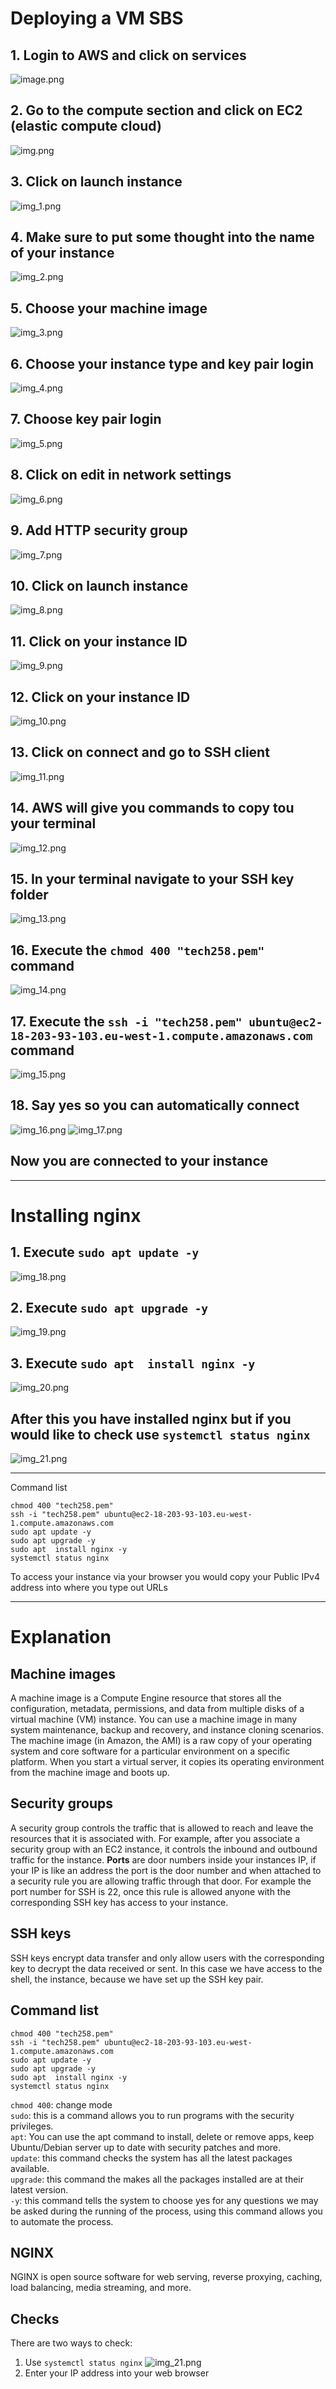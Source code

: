 # Deploying a VM SBS

## 1. Login to AWS and click on services
![image.png](images%2Fimage.png)<br>
## 2. Go to the compute section and click on EC2 (elastic compute cloud)
![img.png](images%2Fimg.png)<br>
## 3. Click on launch instance
![img_1.png](images%2Fimg_1.png)<br>
## 4. Make sure to put some thought into the name of your instance 
![img_2.png](images%2Fimg_2.png)<br>
## 5. Choose your machine image
![img_3.png](images%2Fimg_3.png)<br>
## 6. Choose your instance type and key pair login
![img_4.png](images%2Fimg_4.png)<br>
## 7. Choose key pair login
![img_5.png](images%2Fimg_5.png)<br>
## 8. Click on edit in network settings
![img_6.png](images%2Fimg_6.png)
## 9. Add HTTP security group
![img_7.png](images%2Fimg_7.png)
## 10. Click on launch instance
![img_8.png](images%2Fimg_8.png)
## 11. Click on your instance ID
![img_9.png](images%2Fimg_9.png)
## 12. Click on your instance ID
![img_10.png](images%2Fimg_10.png)
## 13. Click on connect and go to SSH client
![img_11.png](images%2Fimg_11.png)
## 14. AWS will give you commands to copy tou your terminal
![img_12.png](images%2Fimg_12.png)
## 15. In your terminal navigate to your SSH key folder
![img_13.png](images%2Fimg_13.png)
## 16. Execute the `chmod 400 "tech258.pem"` command
![img_14.png](images%2Fimg_14.png)
## 17. Execute the `ssh -i "tech258.pem" ubuntu@ec2-18-203-93-103.eu-west-1.compute.amazonaws.com` command
![img_15.png](images%2Fimg_15.png)
## 18. Say yes so you can automatically connect
![img_16.png](images%2Fimg_16.png)
![img_17.png](images%2Fimg_17.png)
## Now you are connected to your instance
** **
# Installing nginx

## 1. Execute `sudo apt update -y`
![img_18.png](images%2Fimg_18.png)
## 2. Execute `sudo apt upgrade -y`
![img_19.png](images%2Fimg_19.png)
## 3. Execute `sudo apt  install nginx -y`
![img_20.png](images%2Fimg_20.png)
## After this you have installed nginx but if you would like to check use `systemctl status nginx`
![img_21.png](images%2Fimg_21.png)
** **
Command list
```commandline
chmod 400 "tech258.pem"
ssh -i "tech258.pem" ubuntu@ec2-18-203-93-103.eu-west-1.compute.amazonaws.com
sudo apt update -y
sudo apt upgrade -y
sudo apt  install nginx -y
systemctl status nginx
```
To access your instance via your browser you would copy your Public IPv4 address into where you type out URLs

** **
# Explanation
## Machine images
A machine image is a Compute Engine resource that stores all the configuration, metadata, permissions, and data from multiple disks of a virtual machine (VM) instance. You can use a machine image in many system maintenance, backup and recovery, and instance cloning scenarios. The machine image (in Amazon, the AMI) is a raw copy of your operating system and core software for a particular environment on a specific platform. When you start a virtual server, it copies its operating environment from the machine image and boots up.
## Security groups
A security group controls the traffic that is allowed to reach and leave the resources that it is associated with. For example, after you associate a security group with an EC2 instance, it controls the inbound and outbound traffic for the instance.
**Ports** are door numbers inside your instances IP, if your IP is like an address the port is the door number and when attached to a security rule you are allowing traffic through that door. For example the port number for SSH is 22, once this rule is allowed anyone with the corresponding SSH key has access to your instance. 
## SSH keys
SSH keys encrypt data transfer and only allow users with the corresponding key to decrypt the data received or sent. In this case we have access to the shell, the instance, because we have set up the SSH key pair.
## Command list
```commandline
chmod 400 "tech258.pem"
ssh -i "tech258.pem" ubuntu@ec2-18-203-93-103.eu-west-1.compute.amazonaws.com
sudo apt update -y
sudo apt upgrade -y
sudo apt  install nginx -y
systemctl status nginx
```
`chmod 400`: change mode<br>
`sudo`: this is a command allows you to run programs with the security privileges.<br>
`apt`: You can use the apt command to install, delete or remove apps, keep Ubuntu/Debian server up to date with security patches and more.<br>
`update`: this command checks the system has all the latest packages available. <br>
`upgrade`: this command the makes all the packages installed are at their latest version. <br>
`-y`: this command tells the system to choose yes for any questions we may be asked during the running of the process, using this command allows you to automate the process.<br>
## NGINX
NGINX is open source software for web serving, reverse proxying, caching, load balancing, media streaming, and more. 
## Checks
There are two ways to check:<br>
1. Use `systemctl status nginx`
![img_21.png](images%2Fimg_21.png)
2. Enter your IP address into your web browser